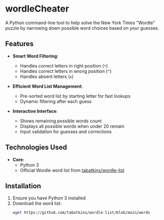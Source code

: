 # wordleCheater
A Python command-line tool to help solve the New York Times "Wordle" puzzle by narrowing down possible word choices based on your guesses.

## Features

- **Smart Word Filtering**:
  - Handles correct letters in right position (`*`)
  - Handles correct letters in wrong position (`^`)
  - Handles absent letters (`x`)
  
- **Efficient Word List Management**:
  - Pre-sorted word list by starting letter for fast lookups
  - Dynamic filtering after each guess

- **Interactive Interface**:
  - Shows remaining possible words count
  - Displays all possible words when under 20 remain
  - Input validation for guesses and corrections

## Technologies Used

- **Core**:
  - Python 3
  - Official Wordle word list from [tabatkins/wordle-list](https://github.com/tabatkins/wordle-list)

## Installation

1. Ensure you have Python 3 installed
2. Download the word list:
   ```bash
   wget https://github.com/tabatkins/wordle-list/blob/main/words